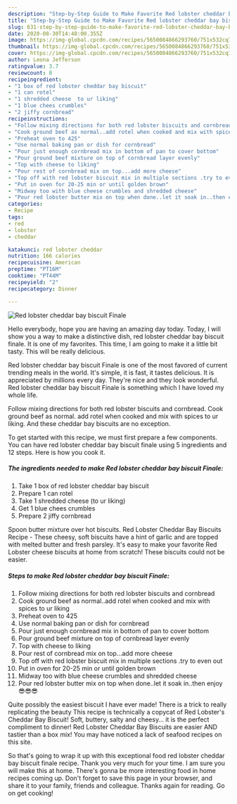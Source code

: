 ```yaml
---
description: "Step-by-Step Guide to Make Favorite Red lobster cheddar bay biscuit Finale"
title: "Step-by-Step Guide to Make Favorite Red lobster cheddar bay biscuit Finale"
slug: 631-step-by-step-guide-to-make-favorite-red-lobster-cheddar-bay-biscuit-finale
date: 2020-08-30T14:48:00.355Z
image: https://img-global.cpcdn.com/recipes/5650084866293760/751x532cq70/red-lobster-cheddar-bay-biscuit-finale-recipe-main-photo.jpg
thumbnail: https://img-global.cpcdn.com/recipes/5650084866293760/751x532cq70/red-lobster-cheddar-bay-biscuit-finale-recipe-main-photo.jpg
cover: https://img-global.cpcdn.com/recipes/5650084866293760/751x532cq70/red-lobster-cheddar-bay-biscuit-finale-recipe-main-photo.jpg
author: Leona Jefferson
ratingvalue: 3.7
reviewcount: 8
recipeingredient:
- "1 box of red lobster cheddar bay biscuit"
- "1 can rotel"
- "1 shredded cheese  to ur liking"
- "1 blue chees crumbles"
- "2 jiffy cornbread"
recipeinstructions:
- "Follow mixing directions for both red lobster biscuits and cornbread"
- "Cook ground beef as normal..add rotel when cooked and mix with spices to ur liking"
- "Preheat oven to 425"
- "Use normal baking pan or dish for cornbread"
- "Pour just enough cornbread mix in bottom of pan to cover bottom"
- "Pour ground beef mixture on top of cornbread layer evenly"
- "Top with cheese to liking"
- "Pour rest of cornbread mix on top...add more cheese"
- "Top off with red lobster biscuit mix in multiple sections .try to even out"
- "Put in oven for 20-25 min or until golden brown"
- "Midway too with blue cheese crumbles and shredded cheese"
- "Pour red lobster butter mix on top when done..let it soak in..then enjoy 😎😎😎"
categories:
- Recipe
tags:
- red
- lobster
- cheddar

katakunci: red lobster cheddar 
nutrition: 166 calories
recipecuisine: American
preptime: "PT16M"
cooktime: "PT44M"
recipeyield: "2"
recipecategory: Dinner

---
```



![Red lobster cheddar bay biscuit Finale](https://img-global.cpcdn.com/recipes/5650084866293760/751x532cq70/red-lobster-cheddar-bay-biscuit-finale-recipe-main-photo.jpg)

Hello everybody, hope you are having an amazing day today. Today, I will show you a way to make a distinctive dish, red lobster cheddar bay biscuit finale. It is one of my favorites. This time, I am going to make it a little bit tasty. This will be really delicious.

Red lobster cheddar bay biscuit Finale is one of the most favored of current trending meals in the world. It's simple, it is fast, it tastes delicious. It is appreciated by millions every day. They're nice and they look wonderful. Red lobster cheddar bay biscuit Finale is something which I have loved my whole life.

Follow mixing directions for both red lobster biscuits and cornbread. Cook ground beef as normal. add rotel when cooked and mix with spices to ur liking. And these cheddar bay biscuits are no exception.


To get started with this recipe, we must first prepare a few components. You can have red lobster cheddar bay biscuit finale using 5 ingredients and 12 steps. Here is how you cook it.

<!--inarticleads1-->

##### The ingredients needed to make Red lobster cheddar bay biscuit Finale:

1. Take 1 box of red lobster cheddar bay biscuit
1. Prepare 1 can rotel
1. Take 1 shredded cheese  (to ur liking)
1. Get 1 blue chees crumbles
1. Prepare 2 jiffy cornbread


Spoon butter mixture over hot biscuits. Red Lobster Cheddar Bay Biscuits Recipe - These cheesy, soft biscuits have a hint of garlic and are topped with melted butter and fresh parsley. It&#39;s easy to make your favorite Red Lobster cheese biscuits at home from scratch! These biscuits could not be easier. 

<!--inarticleads2-->

##### Steps to make Red lobster cheddar bay biscuit Finale:

1. Follow mixing directions for both red lobster biscuits and cornbread
1. Cook ground beef as normal..add rotel when cooked and mix with spices to ur liking
1. Preheat oven to 425
1. Use normal baking pan or dish for cornbread
1. Pour just enough cornbread mix in bottom of pan to cover bottom
1. Pour ground beef mixture on top of cornbread layer evenly
1. Top with cheese to liking
1. Pour rest of cornbread mix on top...add more cheese
1. Top off with red lobster biscuit mix in multiple sections .try to even out
1. Put in oven for 20-25 min or until golden brown
1. Midway too with blue cheese crumbles and shredded cheese
1. Pour red lobster butter mix on top when done..let it soak in..then enjoy 😎😎😎


Quite possibly the easiest biscuit I have ever made! There is a trick to really replicating the beauty This recipe is technically a copycat of Red Lobster&#39;s Cheddar Bay Biscuit! Soft, buttery, salty and cheesy… it is the perfect compliment to dinner! Red Lobster Cheddar Bay Biscuits are easier AND tastier than a box mix! You may have noticed a lack of seafood recipes on this site. 

So that's going to wrap it up with this exceptional food red lobster cheddar bay biscuit finale recipe. Thank you very much for your time. I am sure you will make this at home. There's gonna be more interesting food in home recipes coming up. Don't forget to save this page in your browser, and share it to your family, friends and colleague. Thanks again for reading. Go on get cooking!
